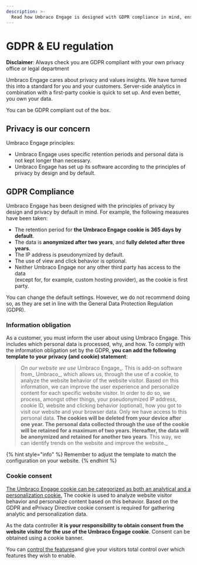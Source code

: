 ```yaml
---
description: >-
  Read how Umbraco Engage is designed with GDPR compliance in mind, ensuring data privacy through first-party cookies, data anonymization, and retention controls
---
```


# GDPR & EU regulation

**Disclaimer**: Always check you are GDPR compliant with your own privacy office or legal department

Umbraco Engage cares about privacy and values insights. We have turned this into a standard for you and your customers. Server-side analytics in combination with a first-party cookie is quick to set up. And even better, you own your data.

You can be GDPR compliant out of the box.

## Privacy is our concern

Umbraco Engage principles:

* Umbraco Engage uses specific retention periods and personal data is not kept longer than necessary.
* Umbraco Engage has set up its software according to the principles of privacy by design and by default.

## GDPR Compliance

Umbraco Engage has been designed with the principles of privacy by design and privacy by default in mind. For example, the following measures have been taken:

* The retention period for **the Umbraco Engage cookie is 365 days by default**.
* The data is **anonymized after two years**, and **fully deleted after three years**.
* The IP address is pseudonymized by default.
* The use of view and click behavior is optional.
* Neither Umbraco Engage nor any other third party has access to the data\
  (except for, for example, custom hosting provider), as the cookie is first\
  party.

You can change the default settings. However, we do not recommend doing so, as they are set in line with the General Data Protection Regulation (GDPR).

### Information obligation

As a customer, you must inform the user about using Umbraco Engage. This includes which personal data is processed, why, and how. To comply with the information obligation set by the GDPR, **you can add the following template to your privacy (and cookie) statement**:

> _On our website we use_ Umbraco Engage\_. This is add-on software from\_ Umbraco\_, which allows us, through the use of a cookie, to analyze the website behavior of the website visitor. Based on this information, we can improve the user experience and personalize content for each specific website visitor. In order to do so, we process, amongst other things, your pseudonymized IP address, cookie ID, website and clicking behavior (optional), how you got to visit our website and your browser data. Only we have access to this personal data. **The cookies will be deleted from your device after one year. The personal data collected through the use of the cookie will be retained for a maximum of two years. Hereafter, the data will be anonymized and retained for another two years**. This way, we can identify trends on the website and improve the website.\_

{% hint style="info" %}
Remember to adjust the template to match the configuration on your website.
{% endhint %}

### Cookie consent

[The Umbraco Engage cookie can be categorized as both an analytical and a personalization cookie.](../../developers/introduction/the-umbraco-engage-cookie/) The cookie is used to analyze website visitor behavior and personalize content based on this behavior. Based on the GDPR and ePrivacy Directive cookie consent is required for gathering analytic and personalization data.

As the data controller **it is your responsibility to obtain consent from the website visitor for the use of the Umbraco Engage cookie**. Consent can be obtained using a cookie banner.

You can [control the features](../../developers/introduction/the-umbraco-engage-cookie/module-permissions.md)and give your visitors total control over which features they wish to enable.
